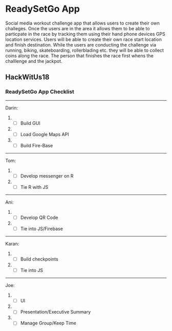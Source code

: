 
# ReadySetGo App 

Social media workout challenge app that allows users to create their own challeges.  Once the users are in the area it allows them to be able to particpate in the race by tracking them using their hand phone devices GPS location services.  Users will be able to create their own race start location and finish destination.  While the users are conducting the challenge via running, biking, skateboarding, rollerblading etc. they will be able to collect coins along the race.  The person that finishes the race first whens the challlenge and the jackpot.


## HackWitUs18


### ReadySetGo App Checklist

***
Darin:
1. - [ ] Build GUI
2. - [ ] Load Google Maps API
3. - [ ] Build Fire-Base
***
Tom:
1. - [ ] Develop messenger on R
2. - [ ] Tie R with JS
***
Ani:
1. - [ ] Develop QR Code
2. - [ ] Tie into JS/Firebase
***
Karan:
1. - [ ] Build checkpoints
2. - [ ] Tie into JS
***
Joe:
1. - [ ] UI
2. - [ ] Presentation/Executive Summary
3. - [ ] Manage Group/Keep Time

